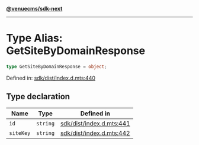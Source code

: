 [**@venuecms/sdk-next**](../Index.md)

***

# Type Alias: GetSiteByDomainResponse

```ts
type GetSiteByDomainResponse = object;
```

Defined in: [sdk/dist/index.d.mts:440](https://github.com/venuecms/sdk/blob/9b35c3f75ba3cd0722f50bc82d98f2f4dd56e037/packages/sdk/dist/index.d.mts#L440)

## Type declaration

| Name | Type | Defined in |
| ------ | ------ | ------ |
| <a id="id"></a> `id` | `string` | [sdk/dist/index.d.mts:441](https://github.com/venuecms/sdk/blob/9b35c3f75ba3cd0722f50bc82d98f2f4dd56e037/packages/sdk/dist/index.d.mts#L441) |
| <a id="sitekey"></a> `siteKey` | `string` | [sdk/dist/index.d.mts:442](https://github.com/venuecms/sdk/blob/9b35c3f75ba3cd0722f50bc82d98f2f4dd56e037/packages/sdk/dist/index.d.mts#L442) |

